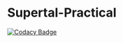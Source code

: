 # Supertal-Practical

[![Codacy Badge](https://app.codacy.com/project/badge/Grade/5eb6c29879124ea3aa936e159f0cd728)](https://www.codacy.com/gh/sidshah13/Supertal-Practical/dashboard?utm_source=github.com&amp;utm_medium=referral&amp;utm_content=sidshah13/Supertal-Practical&amp;utm_campaign=Badge_Grade)
